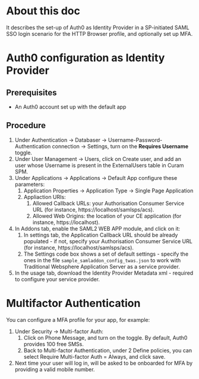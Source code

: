 
# About this doc

It describes the set-up of Auth0 as Identity Provider in a SP-initiated SAML SSO login scenario for the HTTP Browser profile, and optionally set up MFA.

# Auth0 configuration as Identity Provider

## Prerequisites

- An Auth0 account set up with the default app

## Procedure

1. Under Authentication -> Databaser -> Username-Password-Authentication connection -> Settings, turn on the **Requires Username** toggle.
2. Under User Management -> Users, click on Create user, and add an user whose Username is present in the ExternalUsers table in Curam SPM.
3. Under Applications -> Applications -> Default App configure these parameters:
   1. Application Properties -> Application Type -> Single Page Application
   2. Appliaction URIs:
      1. Allowed Callback URLs: your Authorisation Consumer Service URL (for instance, https://localhost/samlsps/acs).
      2. Allowed Web Origins: the location of your CE application (for instance, https://localhost).
4. In Addons tab, enable the SAML2 WEB APP module, and click on it:
   1. In settings tab, the Application Callback URL should be already populated - if not, specify your Authorisation Consumer Service URL (for instance, https://localhost/samlsps/acs).
   2. The Settings code box shows a set of default settings - specify the ones in the file `sample_samladdon_config_twas.json` to work with Traditional Websphere Application Server as a service provider.
5. In the usage tab, download the Identity Provider Metadata xml - required to configure your service provider.

# Multifactor Authentication

You can configure a MFA profile for your app, for example:

1. Under Security -> Multi-factor Auth:
   1. Click on Phone Message, and turn on the toggle. By default, Auth0 provides 100 free SMSs.
   2. Back to Multi-factor Authentication, under 2 Define policies, you can select Require Multi-factor Auth =  Always, and click save.
2. Next time your user will log in, will be asked to be onboarded for MFA by providing a valid mobile number.
